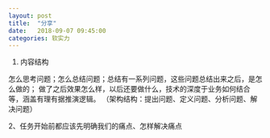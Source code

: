```yaml
---
layout: post
title:  "分享"
date:   2018-09-07 09:45:00
categories: 软实力
---
```



1. 内容结构

怎么思考问题；怎么总结问题；总结有一系列问题，这些问题总结出来之后，是怎么做的；
做了之后效果怎么样，以后还要做什么，技术的深度于业务如何结合等，涵盖有理有据推演逻辑。
（架构结构：提出问题、定义问题、分析问题、解决问题）

2、任务开始前都应该先明确我们的痛点、怎样解决痛点